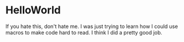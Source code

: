 # HelloWorld
If you hate this, don't hate me.
I was just trying to learn how I could use macros to make code hard to read.
I think I did a pretty good job.
